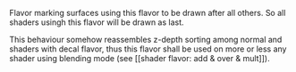 Flavor marking surfaces using this flavor to be drawn after all others. So all shaders usingh this flavor will be drawn as last.

This behaviour somehow reassembles z-depth sorting among normal and shaders with decal flavor, thus this flavor shall be used on more or less any shader using blending mode (see [[shader flavor: add & over & mult]]).